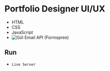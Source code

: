 # Portfolio Designer UI/UX
- HTML
- CSS
- JavaScript
- ![Gửi Email API (Formspree)](https://formspree.io/)

## Run
- `Live Server`